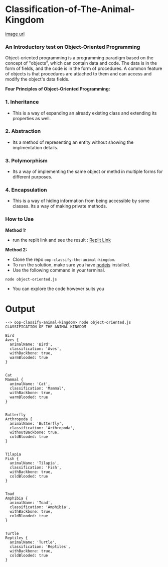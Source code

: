 # Classification-of-The-Animal-Kingdom
[image url](https://cdn1.byjus.com/wp-content/uploads/2019/04/Animal-Kingdom-Classification-of-Animal-Kingdom.png)
### An Introductory test on Object-Oriented Programming

Object-oriented programming is a programming paradigm based on the concept of "objects", which can contain data and code. The data is in the form of fields, and the code is in the form of procedures. A common feature of objects is that procedures are attached to them and can access and modify the object's data fields.

**Four Principles of Object-Oriented Programming:**

### 1. Inheritance 
- This is a way of expanding an already existing class and extending its properties as well.

### 2. Abstraction 
- Its a method of representing an entity without showing the implmentation details.

### 3. Polymorphism 
- Its a way of implementing the same object or methd in multiple forms for different purposes.

### 4. Encapsulation 
- This is a way of hiding information from being accessible by some classes. Its a way of making private methods.


### How to Use

**Method 1:** 
- run the replit link and see the result : [Replit Link](https://replit.com/@kingsleycj/OOP-classification-of-animal-kingdom#index.js)

**Method 2:**
- Clone the repo `oop-classify-the-animal-kingdom`.
- To run the solution, make sure you have [nodejs](https://nodejs.org/) installed.
- Use the following command in your terminal.
```
node object-oriented.js
```
- You can explore the code however suits you

# Output
```
--> oop-classify-animal-kingdom> node object-oriented.js
CLASSIFICATION OF THE ANIMAL KINGDOM

Bird
Aves {
  animalName: 'Bird',
  classification: 'Aves',
  withBackbone: true,
  warmBlooded: true
}


Cat
Mammal {
  animalName: 'Cat',
  classification: 'Mammal',
  withBackbone: true,
  warmBlooded: true
}


Butterfly
Arthropoda {
  animalName: 'Butterfly',
  classification: 'Arthropoda',
  withoutBackbone: true,
  coldBlooded: true
}


Tilapia
Fish {
  animalName: 'Tilapia',
  classification: 'Fish',
  withBackbone: true,
  coldBlooded: true
}


Toad
Amphibia {
  animalName: 'Toad',
  classification: 'Amphibia',
  withBackbone: true,
  coldBlooded: true
}


Turtle
Reptiles {
  animalName: 'Turtle',
  classification: 'Reptiles',
  withBackbone: true,
  coldBlooded: true
}
